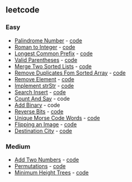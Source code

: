 leetcode
---

### Easy
- [Palindrome Number](https://leetcode.com/problems/palindrome-number/) - [code](https://github.com/hyozkim/algorithm/blob/master/src/leetcode/easy/leet_9.java)
- [Roman to Integer](https://leetcode.com/problems/roman-to-integer/) - [code](https://github.com/hyozkim/algorithm/blob/master/src/leetcode/easy/leet_13.java)
- [Longest Common Prefix](https://leetcode.com/problems/longest-common-prefix/) - [code](https://github.com/hyozkim/algorithm/blob/master/src/leetcode/easy/leet_14.java)
- [Valid Parentheses](https://leetcode.com/problems/valid-parentheses/) - [code](https://github.com/hyozkim/algorithm/blob/master/src/leetcode/easy/leet_20.java)
- [Merge Two Sorted Lists](https://leetcode.com/problems/merge-two-sorted-lists/) - [code](https://github.com/hyozkim/algorithm/blob/master/src/leetcode/easy/leet_21.java)
- [Remove Duplicates Fom Sorted Array](https://leetcode.com/problems/remove-duplicates-from-sorted-array/) - [code](https://github.com/hyozkim/algorithm/blob/master/src/leetcode/easy/leet_26.java)
- [Remove Element](https://leetcode.com/problems/remove-element/) - [code](https://github.com/hyozkim/algorithm/blob/master/src/leetcode/easy/leet_27.java)
- [Implement strStr](https://leetcode.com/problems/implement-strstr/) - [code](https://github.com/hyozkim/algorithm/blob/master/src/leetcode/easy/leet_28.java)
- [Search Insert](https://leetcode.com/problems/search-insert-position/) - [code](https://github.com/hyozkim/algorithm/blob/master/src/leetcode/easy/leet_35.java)
- [Count And Say](https://leetcode.com/problems/count-and-say/) - code
- [Add Binary](https://leetcode.com/problems/add-binary/) - code
- [Reverse Bits](https://leetcode.com/problems/reverse-bits/) - [code](https://github.com/hyozkim/algorithm/blob/master/src/leetcode/easy/leet_190.java)
- [Unique Morse Code Words](https://leetcode.com/problems/unique-morse-code-words/) - [code](https://github.com/hyozkim/algorithm/blob/master/src/leetcode/easy/leet_804.java)
- [Flipping an Image](https://leetcode.com/problems/flipping-an-image/) - [code](https://github.com/hyozkim/algorithm/blob/master/src/leetcode/easy/leet_832.java)
- [Destination City](https://leetcode.com/problems/destination-city/) - [code](https://github.com/hyozkim/algorithm/blob/master/src/leetcode/easy/leet_1436.java)
    
### Medium
- [Add Two Numbers](https://leetcode.com/problems/add-two-numbers/) - [code](https://github.com/hyozkim/algorithm/blob/master/src/leetcode/medium/leet_2.java)
- [Permutations](https://leetcode.com/problems/permutations/) - [code](https://github.com/hyozkim/algorithm/blob/master/src/leetcode/medium/leet_46.java)
- [Minimum Height Trees](https://leetcode.com/problems/minimum-height-trees/) - [code](https://github.com/hyozkim/algorithm/blob/master/src/leetcode/medium/leet_310.java)

